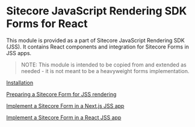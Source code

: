 # Sitecore JavaScript Rendering SDK Forms for React

This module is provided as a part of Sitecore JavaScript Rendering SDK (JSS). It contains React components and integration for Sitecore Forms in JSS apps.

> NOTE: This module is intended to be copied from and extended as needed - it is not meant to be a heavyweight forms implementation.
 

[Installation](https://doc.sitecore.com/xp/en/developers/hd/201/sitecore-headless-development/install-the-jss-forms-for-react-package-in-a-react-or-next-js-jss-app.html)

[Preparing a Sitecore Form for JSS rendering](https://doc.sitecore.com/xp/en/developers/hd/201/sitecore-headless-development/walkthrough--using-a-sitecore-form-in-jss-applications.html)

[Implement a Sitecore Form in a Next.js JSS app](https://doc.sitecore.com/xp/en/developers/hd/201/sitecore-headless-development/implement-a-sitecore-form-in-a-jss-next-js-app.html)

[Implement a Sitecore Form in a React JSS app](https://doc.sitecore.com/xp/en/developers/hd/201/sitecore-headless-development/implement-a-sitecore-form-in-a-jss-react-app.html)